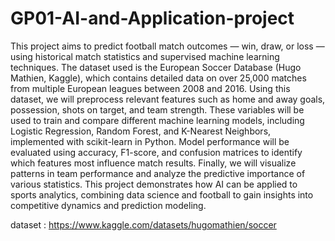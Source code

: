 # GP01-AI-and-Application-project
This project aims to predict football match outcomes — win, draw, or loss — using historical match statistics and supervised machine learning techniques. The dataset used is the European Soccer Database (Hugo Mathien, Kaggle), which contains detailed data on over 25,000 matches from multiple European leagues between 2008 and 2016. Using this dataset, we will preprocess relevant features such as home and away goals, possession, shots on target, and team strength. These variables will be used to train and compare different machine learning models, including Logistic Regression, Random Forest, and K-Nearest Neighbors, implemented with scikit-learn in Python. Model performance will be evaluated using accuracy, F1-score, and confusion matrices to identify which features most influence match results. Finally, we will visualize patterns in team performance and analyze the predictive importance of various statistics. This project demonstrates how AI can be applied to sports analytics, combining data science and football to gain insights into competitive dynamics and prediction modeling.

dataset : https://www.kaggle.com/datasets/hugomathien/soccer
